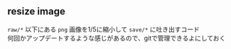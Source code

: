 resize image
---

`raw/*` 以下にある `png` 画像を1/5に縮小して `save/*` に吐き出すコード  
何回かアップデートするような感じがあるので、gitで管理できるよにしておく
